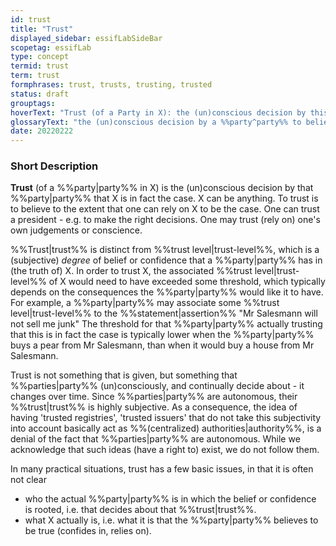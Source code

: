 ```yaml
---
id: trust
title: "Trust"
displayed_sidebar: essifLabSideBar
scopetag: essifLab
type: concept
termid: trust
term: trust
formphrases: trust, trusts, trusting, trusted
status: draft
grouptags:
hoverText: "Trust (of a Party in X): the (un)conscious decision by this Party to believe that X is in fact the case"
glossaryText: "the (un)conscious decision by a %%party^party%% to believe that X is in fact the case."
date: 20220222
---
```


### Short Description
**Trust** (of a %%party|party%% in X) is the (un)conscious decision by that %%party|party%% that X is in fact the case. X can be anything. To trust is to believe to the extent that one can rely on X to be the case. One can trust a president - e.g. to make the right decisions. One may trust (rely on) one's own judgements or conscience.

%%Trust|trust%% is distinct from %%trust level|trust-level%%, which is a (subjective) *degree* of belief or confidence that a %%party|party%% has in (the truth of) X. In order to trust X, the associated %%trust level|trust-level%% of X would need to have exceeded some threshold, which typically depends on the consequences the %%party|party%% would like it to have. For example, a %%party|party%% may associate some %%trust level|trust-level%% to the %%statement|assertion%% "Mr Salesmann will not sell me junk" The threshold for that %%party|party%% actually trusting that this is in fact the case is typically lower when the %%party|party%% buys a pear from Mr Salesmann, than when it would buy a house from Mr Salesmann.

Trust is not something that is given, but something that %%parties|party%% (un)consciously, and continually decide about - it changes over time. Since %%parties|party%% are autonomous, their %%trust|trust%% is highly subjective. As a consequence, the idea of having 'trusted registries', 'trusted issuers' that do not take this subjectivity into account basically act as %%(centralized) authorities|authority%%, is a denial of the fact that %%parties|party%% are autonomous. While we acknowledge that such ideas (have a right to) exist, we do not follow them.

In many practical situations, trust has a few basic issues, in that it is often not clear
- who the actual %%party|party%% is in which the belief or confidence is rooted, i.e. that decides about that %%trust|trust%%.
- what X actually is, i.e. what it is that the %%party|party%% believes to be true (confides in, relies on).

